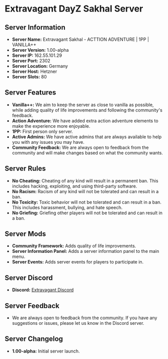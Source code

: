 # Extravagant DayZ Sakhal Server

## Server Information
- **Server Name:** Extravagant Sakhal - ACTTION ADVENTURE | 1PP | VANILLA++
- **Server Version:** 1.00-alpha
- **Server IP:** 162.55.101.29
- **Server Port:** 2302
- **Server Location:** Germany
- **Server Host:** Hetzner
- **Server Slots:** 80

## Server Features
- **Vanilla++:** We aim to keep the server as close to vanilla as possible, while adding quality of life improvements and following the community's feedback.
- **Action Adventure:** We have added extra action adventure elements to make the experience more enjoyable.
- **1PP:** First person only server.
- **Active Admins:** We have active admins that are always available to help you with any issues you may have.
- **Community Feedback:** We are always open to feedback from the community and will make changes based on what the community wants.

## Server Rules
- **No Cheating:** Cheating of any kind will result in a permanent ban. This includes hacking, exploiting, and using third-party software.
- **No Racism:** Racism of any kind will not be tolerated and can result in a ban.
- **No Toxicity:** Toxic behavior will not be tolerated and can result in a ban. This includes harassment, bullying, and hate speech.
- **No Griefing:** Griefing other players will not be tolerated and can result in a ban.

## Server Mods
- **Community Framework:** Adds quality of life improvements.
- **Server Information Panel:** Adds a server information panel to the main menu.
- **Server Events:** Adds server events for players to participate in.

## Server Discord
- **Discord:** [Extravagant Discord](https://discord.gg/2Fn4epyUGy)

## Server Feedback
- We are always open to feedback from the community. If you have any suggestions or issues, please let us know in the Discord server.

## Server Changelog
- **1.00-alpha:** Initial server launch.

